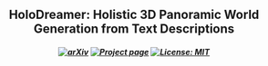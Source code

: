 <h2 align="center">HoloDreamer: Holistic 3D Panoramic World Generation from Text Descriptions</h2>

<h5 align="center">

[![arXiv](https://img.shields.io/badge/ArXiv-2310.11784-b31b1b.svg?logo=arXiv)](https://arxiv.org/abs/2407.15187)
[![Project page](https://img.shields.io/badge/Project-Page-brightgreen)](https://zhouhyocean.github.io/holodreamer/)
[![License: MIT](https://img.shields.io/badge/License-MIT-yellow.svg)](https://github.com/zhouhyOcean/HoloDreamer/blob/main/LICENSE) 
